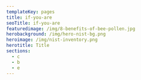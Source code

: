 ```yaml
---
templateKey: pages
title: if-you-are
seoTitle: if-you-are
featuredimage: /img/8-benefits-of-bee-pollen.jpg
herobackground: /img/hero-nist-bg.png
heroimage: /img/nist-inventory.png
herotitle: Title
sections:
  - c
  - b
  - e
---
```

